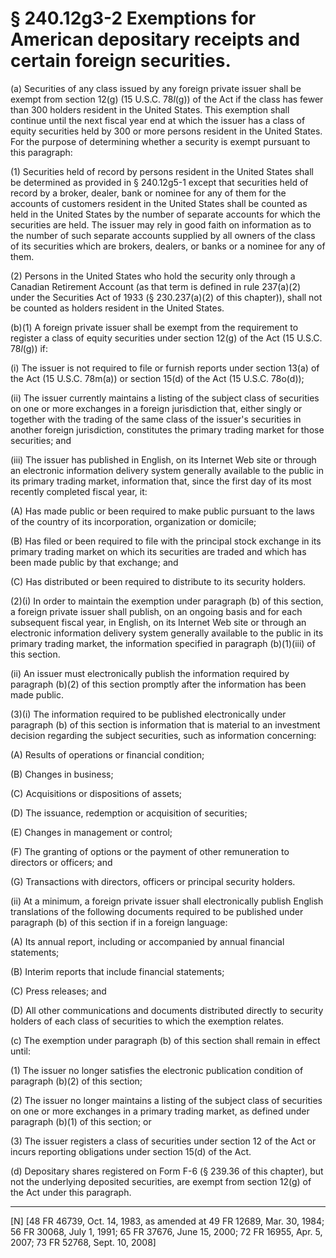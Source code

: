 # § 240.12g3-2   Exemptions for American depositary receipts and certain foreign securities.

(a) Securities of any class issued by any foreign private issuer shall be exempt from section 12(g) (15 U.S.C. 78*l*(g)) of the Act if the class has fewer than 300 holders resident in the United States. This exemption shall continue until the next fiscal year end at which the issuer has a class of equity securities held by 300 or more persons resident in the United States. For the purpose of determining whether a security is exempt pursuant to this paragraph: 


(1) Securities held of record by persons resident in the United States shall be determined as provided in § 240.12g5-1 except that securities held of record by a broker, dealer, bank or nominee for any of them for the accounts of customers resident in the United States shall be counted as held in the United States by the number of separate accounts for which the securities are held. The issuer may rely in good faith on information as to the number of such separate accounts supplied by all owners of the class of its securities which are brokers, dealers, or banks or a nominee for any of them. 


(2) Persons in the United States who hold the security only through a Canadian Retirement Account (as that term is defined in rule 237(a)(2) under the Securities Act of 1933 (§ 230.237(a)(2) of this chapter)), shall not be counted as holders resident in the United States.


(b)(1) A foreign private issuer shall be exempt from the requirement to register a class of equity securities under section 12(g) of the Act (15 U.S.C. 78*l*(g)) if:


(i) The issuer is not required to file or furnish reports under section 13(a) of the Act (15 U.S.C. 78m(a)) or section 15(d) of the Act (15 U.S.C. 78o(d));


(ii) The issuer currently maintains a listing of the subject class of securities on one or more exchanges in a foreign jurisdiction that, either singly or together with the trading of the same class of the issuer's securities in another foreign jurisdiction, constitutes the primary trading market for those securities; and


(iii) The issuer has published in English, on its Internet Web site or through an electronic information delivery system generally available to the public in its primary trading market, information that, since the first day of its most recently completed fiscal year, it:


(A) Has made public or been required to make public pursuant to the laws of the country of its incorporation, organization or domicile;


(B) Has filed or been required to file with the principal stock exchange in its primary trading market on which its securities are traded and which has been made public by that exchange; and


(C) Has distributed or been required to distribute to its security holders.


(2)(i) In order to maintain the exemption under paragraph (b) of this section, a foreign private issuer shall publish, on an ongoing basis and for each subsequent fiscal year, in English, on its Internet Web site or through an electronic information delivery system generally available to the public in its primary trading market, the information specified in paragraph (b)(1)(iii) of this section.


(ii) An issuer must electronically publish the information required by paragraph (b)(2) of this section promptly after the information has been made public.


(3)(i) The information required to be published electronically under paragraph (b) of this section is information that is material to an investment decision regarding the subject securities, such as information concerning:


(A) Results of operations or financial condition;


(B) Changes in business;


(C) Acquisitions or dispositions of assets;


(D) The issuance, redemption or acquisition of securities;


(E) Changes in management or control;


(F) The granting of options or the payment of other remuneration to directors or officers; and


(G) Transactions with directors, officers or principal security holders.


(ii) At a minimum, a foreign private issuer shall electronically publish English translations of the following documents required to be published under paragraph (b) of this section if in a foreign language:


(A) Its annual report, including or accompanied by annual financial statements;


(B) Interim reports that include financial statements;


(C) Press releases; and


(D) All other communications and documents distributed directly to security holders of each class of securities to which the exemption relates.


(c) The exemption under paragraph (b) of this section shall remain in effect until:


(1) The issuer no longer satisfies the electronic publication condition of paragraph (b)(2) of this section;


(2) The issuer no longer maintains a listing of the subject class of securities on one or more exchanges in a primary trading market, as defined under paragraph (b)(1) of this section; or


(3) The issuer registers a class of securities under section 12 of the Act or incurs reporting obligations under section 15(d) of the Act.


(d) Depositary shares registered on Form F-6 (§ 239.36 of this chapter), but not the underlying deposited securities, are exempt from section 12(g) of the Act under this paragraph.



---

[N] [48 FR 46739, Oct. 14, 1983, as amended at 49 FR 12689, Mar. 30, 1984; 56 FR 30068, July 1, 1991; 65 FR 37676, June 15, 2000; 72 FR 16955, Apr. 5, 2007; 73 FR 52768, Sept. 10, 2008] 




